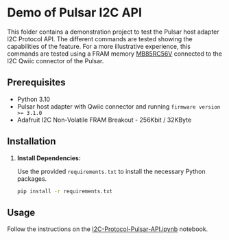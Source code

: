 # Demo of Pulsar I2C API

This folder contains a demonstration project to test the Pulsar host adapter I2C Protocol API. The different commands are tested showing the capabilities of the feature. For a more illustrative experience, this commands are tested using a FRAM memory [MB85RC56V](https://cdn-learn.adafruit.com/assets/assets/000/043/904/original/MB85RC256V-DS501-00017-3v0-E.pdf?1500009796) connected to the I2C Qwiic connector of the Pulsar.

## Prerequisites

- Python 3.10
- Pulsar host adapter with Qwiic connector and running `firmware version >= 3.1.0`
- Adafruit I2C Non-Volatile FRAM Breakout - 256Kbit / 32KByte

## Installation

1. **Install Dependencies:**

   Use the provided `requirements.txt` to install the necessary Python packages.

   ```bash
   pip install -r requirements.txt
   ```

## Usage

Follow the instructions on the [I2C-Protocol-Pulsar-API.ipynb](I2C-Protocol-Pulsar-API.ipynb) notebook.